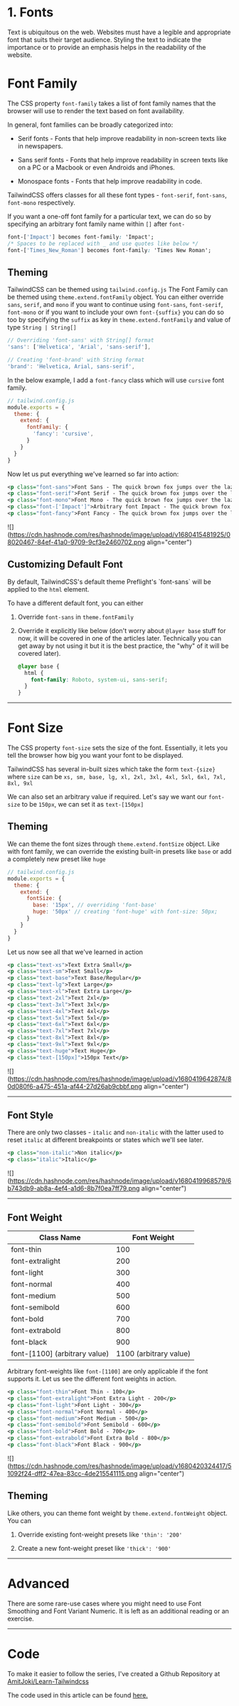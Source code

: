 # 1. Fonts

Text is ubiquitous on the web. Websites must have a legible and appropriate font that suits their target audience. Styling the text to indicate the importance or to provide an emphasis helps in the readability of the website.

# Font Family

The CSS property `font-family` takes a list of font family names that the browser will use to render the text based on font availability.

In general, font families can be broadly categorized into:

* Serif fonts - Fonts that help improve readability in non-screen texts like in newspapers.
    
* Sans serif fonts - Fonts that help improve readability in screen texts like on a PC or a Macbook or even Androids and iPhones.
    
* Monospace fonts - Fonts that help improve readability in code.
    

TailwindCSS offers classes for all these font types - `font-serif`, `font-sans`, `font-mono` respectively.

If you want a one-off font family for a particular text, we can do so by specifying an arbitrary font family name within `[]` after `font-`

```css
font-['Impact'] becomes font-family: 'Impact';
/* Spaces to be replaced with _ and use quotes like below */
font-['Times_New_Roman'] becomes font-family: 'Times New Roman';
```

## Theming

TailwindCSS can be themed using `tailwind.config.js` The Font Family can be themed using `theme.extend.fontFamily` object. You can either override `sans`, `serif`, and `mono` if you want to continue using `font-sans`, `font-serif`, `font-mono` or if you want to include your own `font-{suffix}` you can do so too by specifying the `suffix` as key in `theme.extend.fontFamily` and value of type `String | String[]`

```javascript
// Overriding 'font-sans' with String[] format
'sans': ['Helvetica', 'Arial', 'sans-serif'],

// Creating 'font-brand' with String format
'brand': 'Helvetica, Arial, sans-serif',
```

In the below example, I add a `font-fancy` class which will use `cursive` font family.

```javascript
// tailwind.config.js
module.exports = {
  theme: { 
    extend: {
      fontFamily: {
        'fancy': 'cursive',
      }
    }
  }
}
```

Now let us put everything we've learned so far into action:

```xml
<p class="font-sans">Font Sans - The quick brown fox jumps over the lazy dog</p>
<p class="font-serif">Font Serif - The quick brown fox jumps over the lazy dog</p>
<p class="font-mono">Font Mono - The quick brown fox jumps over the lazy dog</p>
<p class="font-['Impact']">Arbitrary font Impact - The quick brown fox jumps over the lazy dog</p>
<p class="font-fancy">Font Fancy - The quick brown fox jumps over the lazy dog</p>
```

![](https://cdn.hashnode.com/res/hashnode/image/upload/v1680415481925/08020467-84ef-41a0-9709-9cf3e2460702.png align="center")

## Customizing Default Font

By default, TailwindCSS's default theme Preflight's \`font-sans\` will be applied to the `html` element.

To have a different default font, you can either

1. Override `font-sans` in `theme.fontFamily`
    
2. Override it explicitly like below (don't worry about `@layer base` stuff for now, it will be covered in one of the articles later. Technically you can get away by not using it but it is the best practice, the "why" of it will be covered later).
    
    ```css
    @layer base {
      html {
        font-family: Roboto, system-ui, sans-serif;
      }
    }
    ```
    

---

# Font Size

The CSS property `font-size` sets the size of the font. Essentially, it lets you tell the browser how big you want your font to be displayed.

TailwindCSS has several in-built sizes which take the form `text-{size}` where `size` can be `xs, sm, base, lg, xl, 2xl, 3xl, 4xl, 5xl, 6xl, 7xl, 8xl, 9xl`

We can also set an arbitrary value if required. Let's say we want our `font-size` to be `150px`, we can set it as `text-[150px]`

## Theming

We can theme the font sizes through `theme.extend.fontSize` object. Like with font family, we can override the existing built-in presets like `base` or add a completely new preset like `huge`

```javascript
// tailwind.config.js
module.exports = {
  theme: {
    extend: {
      fontSize: {
        base: '15px', // overriding 'font-base'
        huge: '50px' // creating 'font-huge' with font-size: 50px;
      }
    }
  }
}
```

Let us now see all that we've learned in action

```xml
<p class="text-xs">Text Extra Small</p>
<p class="text-sm">Text Small</p>
<p class="text-base">Text Base/Regular</p>
<p class="text-lg">Text Large</p>
<p class="text-xl">Text Extra Large</p>
<p class="text-2xl">Text 2xl</p>
<p class="text-3xl">Text 3xl</p>
<p class="text-4xl">Text 4xl</p>
<p class="text-5xl">Text 5xl</p>
<p class="text-6xl">Text 6xl</p>
<p class="text-7xl">Text 7xl</p>
<p class="text-8xl">Text 8xl</p>
<p class="text-9xl">Text 9xl</p>
<p class="text-huge">Text Huge</p>
<p class="text-[150px]">150px Text</p>
```

![](https://cdn.hashnode.com/res/hashnode/image/upload/v1680419642874/80d080f6-a475-451a-af44-27d26ab9cbbf.png align="center")

---

## Font Style

There are only two classes - `italic` and `non-italic` with the latter used to reset `italic` at different breakpoints or states which we'll see later.

```xml
<p class="non-italic">Non italic</p>
<p class="italic">Italic</p>
```

![](https://cdn.hashnode.com/res/hashnode/image/upload/v1680419968579/6b743db9-ab8a-4ef4-a1d6-8b7f0ea7ff79.png align="center")

---

## Font Weight

| Class Name | Font Weight |
| --- | --- |
| font-thin | 100 |
| font-extralight | 200 |
| font-light | 300 |
| font-normal | 400 |
| font-medium | 500 |
| font-semibold | 600 |
| font-bold | 700 |
| font-extrabold | 800 |
| font-black | 900 |
| font-\[1100\] (arbitrary value) | 1100 (arbitrary value) |

Arbitrary font-weights like `font-[1100]` are only applicable if the font supports it. Let us see the different font weights in action.

```xml
<p class="font-thin">Font Thin - 100</p>
<p class="font-extralight">Font Extra Light - 200</p>
<p class="font-light">Font Light - 300</p>
<p class="font-normal">Font Normal - 400</p>
<p class="font-medium">Font Medium - 500</p>
<p class="font-semibold">Font Semibold - 600</p>
<p class="font-bold">Font Bold - 700</p>
<p class="font-extrabold">Font Extra Bold - 800</p>
<p class="font-black">Font Black - 900</p>
```

![](https://cdn.hashnode.com/res/hashnode/image/upload/v1680420324417/51092f24-dff2-47ea-83cc-4de215541115.png align="center")

## Theming

Like others, you can theme font weight by `theme.extend.fontWeight` object. You can

1. Override existing font-weight presets like `'thin': '200'`
    
2. Create a new font-weight preset like `'thick': '900'`
    

---

# Advanced

There are some rare-use cases where you might need to use Font Smoothing and Font Variant Numeric. It is left as an additional reading or an exercise.

---

# Code

To make it easier to follow the series, I've created a Github Repository at [AmitJoki/Learn-Tailwindcss](https://github.com/AmitJoki/Learn-Tailwindcss)

The code used in this article can be found [here.](index.html)